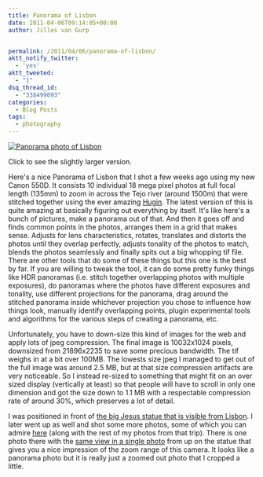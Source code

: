 ```yaml
---
title: Panorama of Lisbon
date: 2011-04-06T09:14:05+00:00
author: Jilles van Gurp


permalink: /2011/04/06/panorama-of-lisbon/
aktt_notify_twitter:
  - 'yes'
aktt_tweeted:
  - "1"
dsq_thread_id:
  - "338499093"
categories:
  - Blog Posts
tags:
  - photography
---
```

[![Panorama  photo of Lisbon](https://www.jillesvangurp.com/wp-content/uploads/2011/04/lisbon_thumbnail.jpg)](https://www.jillesvangurp.com/wp-content/uploads/2011/04/lisbon.jpg)

Click to see the slightly larger version.

Here's a nice Panorama of Lisbon that I shot a few weeks ago using my new Canon 550D. It consists 10 individual 18 mega pixel photos at full focal length (135mm) to zoom in across the Tejo river (around 1500m) that were stitched together using the ever amazing [Hugin](http://hugin.sourceforge.net/). The latest version of this is quite amazing at basically figuring out everything by itself. It's like here's a bunch of pictures, make a panorama out of that. And then it goes off and finds common points in the photos, arranges them in a grid that makes sense. Adjusts for lens characteristics, rotates, translates and distorts the photos until they overlap perfectly, adjusts tonality of the photos to match, blends the photos seamlessly and finally spits out a big whopping tif file. There are other tools that do some of these things but this one is the best by far. If you are willing to tweak the tool, it can do some pretty funky things like HDR panoramas (i.e. stitch together overlapping photos with multiple exposures), do panoramas where the photos have different exposures and tonality, use different projections for the panorama, drag around the stitched panorama inside whichever projection you chose to influence how things look, manually identify overlapping points, plugin experimental tools and algorithms for the various steps of creating a panorama, etc. 

Unfortunately, you have to down-size this kind of images for the web and apply lots of jpeg compression. The final image is  10032x1024 pixels, downsized from 21896x2235 to save some precious bandwidth. The tif weighs in at a bit over 100MB. The lowests size jpeg I managed to get out of the full image was around 2.5 MB, but at that size compression artifacts are very noticeable. So I instead re-sized to something that might fit on an over sized display (vertically at least) so that people will have to scroll in only one dimension and got the size down to 1.1 MB with a respectable compression rate of around 30%, which preserves a lot of detail.

I was positioned in front of [the big Jesus statue that is visible from Lisbon](http://en.wikipedia.org/wiki/Cristo-Rei). I later went up as well and shot some more photos, some of which you can admire [here](https://picasaweb.google.com/jillesvangurp/Portugal2011) (along with the rest of my photos from that trip). There is one photo there with the [same view in a single photo](https://picasaweb.google.com/jillesvangurp/Portugal2011#5590316002456901138) from up on the statue that gives you a nice impression of the zoom range of this camera. It looks like a panorama photo but it is really just a zoomed out photo that I cropped a little.

